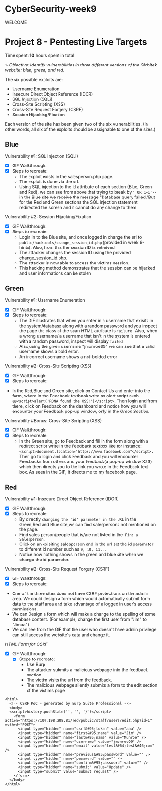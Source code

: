 # CyberSecurity-week9
WELCOME 
# Project 8 - Pentesting Live Targets

Time spent: **10** hours spent in total

_> Objective: Identify vulnerabilities in three different versions of the Globitek website: blue, green, and red._

The six possible exploits are:
* Username Enumeration
* Insecure Direct Object Reference (IDOR)
* SQL Injection (SQLi)
* Cross-Site Scripting (XSS)
* Cross-Site Request Forgery (CSRF)
* Session Hijacking/Fixation

Each version of the site has been given two of the six vulnerabilities. (In other words, all six of the exploits should be assignable to one of the sites.)

## Blue

Vulnerability #1: SQL Injection (SQLi)
  - [x] GIF Walkthrough: 
    <img src='week9(blue_1).gif' title='SQL Injection' width='' alt='' />
  - [x] Steps to recreate:
    - The exploit exists in the salesperson.php page.
    - The exploit is done via the url.
    - Using SQL injection to the id attribute of each section (Blue, Green and Red), we can see from above that trying to break by 
       ```' OR 1=1'--  ```in the Blue site we receive the message "Database query failed."But for the Red and Green sections the SQL       injection statement redirected the screen and it cannot do any change to them

Vulnerability #2: Session Hijacking/Fixation
  - [x] GIF Walkthrough: 
    <img src='week9(blue_2).gif' title='Session Hijacking/Fixation' width='' alt='' />
  - [x] Steps to recreate:
     - Login in to the Blue site, and once logged in change the url to ```public/hacktools/change_session_id.php``` (provided in week        9- hints). Also, from this the session ID is retreived
     - The attacker changes the session ID using the provided change_session_id.php.
     - The attacker is now able to access the victims session.
     - This hacking method demonstrates that the session can be hijacked and user informations can be stolen
## Green

Vulnerability #1: Username Enumeration
  - [x] GIF Walkthrough: 
    <img src='week9(green_1).gif' title='Username Enumeration' width='' alt='' />
  - [x] Steps to recreate:
     - The GIF illustrates that when you enter in a username that exisits in the system/database along with a random password and you          inspect the page the class of the span HTML attribute is ```failure ``` Also, when a wrong username/ a username that isn't in          the system is entered with a random password, inspect will display ```failed```
     - Also,using the given username "jmonroe99" we can see that a valid username shows a bold error.
     - An incorrect username shows a not-bolded error
  
Vulnerability #2: Cross-Site Scripting (XSS)
  - [x] GIF Walkthrough: 
    <img src='week9(green_2).gif' title='Cross-Site Scripting' width='' alt='' />
  - [x] Steps to recreate:
  - In the Red,Blue and Green site, click on Contact Us and enter into the form, where in the Feedback textbook write an alert script such as```<script>alert('RONA found the XSS!')</script>```. Then login and from there, click on Feedback on the dashboard and notice how you will encounter your Feedback pop-up window, only in the _Green Section._
  
Vulnerability #Bonus: Cross-Site Scripting (XSS)
  - [x] GIF Walkthrough: 
    <img src='week9(green_bonus).gif' title='Cross-Site Scripting' width='' alt='' />
  - [x] Steps to recreate:
    -  In the Green site, go to Feedback and fill in the form along with a redirect script write in the Feedback textbox like for          instance: ```<script>document.location="https://www.facebook.com"</script>.``` Then go to login and click Feedback and you              will encounter Feedbacks from others and your feedback(a pop-up window XSS) which then directs you to the link you wrote in the        Feedback text box. As seen in the GIF, it directs me to my facebook page. 
  
  
## Red

Vulnerability #1: Insecure Direct Object Reference (IDOR)
   - [x] GIF Walkthrough: 
    <img src='week9(red_1).gif' title='Insecure Direct Object Reference (IDOR)' width='' alt='' />
  - [x] Steps to recreate:
    - By directly ```changing the 'id' parameter in the URL``` in the Green,Red and Blue site,we can find salespersons not mentioned       on the page.
    - Find sales person/people that is/are not listed in the``` Find a Salesperson.```
    - Click on an exisiting salesperson and in the url set the id parameter to different id number such as ```9, 10, 11...```
    - Notice how nothing shows in the green and blue site when we change the id parameter. 

Vulnerability #2: Cross-Site Request Forgery (CSRF)
  - [x] GIF Walkthrough: 
    <img src='week9(red_2).gif' title='Cross-Site Request Forgery (CSRF)' width='' alt='' />
  - [x] Steps to recreate:
  -  One of the three sites does not have CSRF protections on the admin area. We could design a form which would automatically submit       form data to the staff area and take advantage of a logged in user's access permissions.
  -  We can Design a form which will make a change to the spelling of some database content. (For example, change the first user from        "Jim" to "Jimaa")
   -   We can see from the GIF that the user who doesn't have admin privilege can still access the website's data and change it.

*_HTML Form for CSRF_*

- [x] GIF Walkthrough: 
    <img src='week9(red_form).gif' title='Cross-Site Request Forgery (CSRF)' width='' alt='' />
  - [x] Steps to recreate:
    - Use Burp 
    - The attacker submits a malicious webpage into the feedback section.
    - The victim visits the url from the feedback.
    - The malicious webpage silently submits a form to the edit section of the victims page
  

```
<html>
  <!-- CSRF PoC - generated by Burp Suite Professional -->
  <body>
  <script>history.pushState('', '', '/')</script>
    <form action="https://104.198.208.81/red/public/staff/users/edit.php?id=1" method="POST">
      <input type="hidden" name="csrf&#95;token" value="aaa" />
      <input type="hidden" name="first&#95;name" value="Jim" />
      <input type="hidden" name="last&#95;name" value="Munroe" />
      <input type="hidden" name="username" value="jmonroe99" />
      <input type="hidden" name="email" value="test&#64;test&#46;com" />
      <input type="hidden" name="previous&#95;password" value="" />
      <input type="hidden" name="password" value="" />
      <input type="hidden" name="confirm&#95;password" value="" />
      <input type="hidden" name="submit" value="Update" />
      <input type="submit" value="Submit request" />
    </form>
  </body>
</html>


